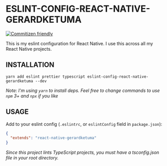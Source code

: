 # ESLINT-CONFIG-REACT-NATIVE-GERARDKETUMA

[![Commitizen friendly](https://img.shields.io/badge/commitizen-friendly-brightgreen.svg)](http://commitizen.github.io/cz-cli/)

This is my eslint configuration for React Native. I use this across all my React Native projects.

## INSTALLATION

```
yarn add eslint prettier typescript eslint-config-react-native-gerardketuma --dev
```

_Note: I'm using `yarn` to install deps. Feel free to change commands to use `npm` 3+ and `npx` if you like_

## USAGE

Add to your eslint config (`.eslintrc`, or `eslintConfig` field in `package.json`):

```json
{
  "extends": "react-native-gerardketuma"
}
```

_Since this project lints TypeScript projects, you must have a tsconfig.json file in your root directory._
